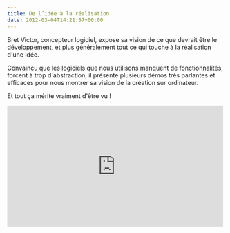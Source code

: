 ```yaml
---
title: De l’idée à la réalisation
date: 2012-03-04T14:21:57+00:00
---
```


Bret Victor, concepteur logiciel, expose sa vision de ce que devrait être le développement, et plus généralement tout ce qui touche à la réalisation d'une idée.

Convaincu que les logiciels que nous utilisons manquent de fonctionnalités, forcent à trop d'abstraction, il présente plusieurs démos très parlantes et efficaces pour nous montrer sa vision de la création sur ordinateur.

Et tout ça mérite vraiment d'être vu !

<iframe src="https://player.vimeo.com/video/36579366?byline=0" width="500" height="280" frameborder="0" webkitallowfullscreen="" mozallowfullscreen="" allowfullscreen=""></iframe>
